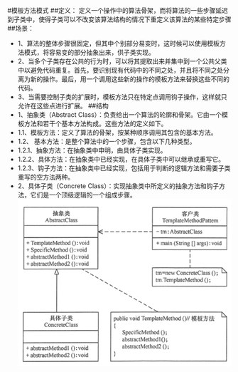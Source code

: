 #模板方法模式
##定义：
定义一个操作中的算法骨架，而将算法的一些步骤延迟到子类中，使得子类可以不改变该算法结构的情况下重定义该算法的某些特定步骤
##场景：
+ 1、算法的整体步骤很固定，但其中个别部分易变时，这时候可以使用模板方法模式，将容易变的部分抽象出来，供子类实现。
+ 2、当多个子类存在公共的行为时，可以将其提取出来并集中到一个公共父类中以避免代码重复。首先，要识别现有代码中的不同之处，并且将不同之处分离为新的操作。最后，用一个调用这些新的操作的模板方法来替换这些不同的代码。
+ 3、当需要控制子类的扩展时，模板方法只在特定点调用钩子操作，这样就只允许在这些点进行扩展。
##结构
+ 1、抽象类（Abstract Class）：负责给出一个算法的轮廓和骨架。它由一个模板方法和若干个基本方法构成。这些方法的定义如下。
+ 1.1、模板方法：定义了算法的骨架，按某种顺序调用其包含的基本方法。
+ 1.2、 基本方法：是整个算法中的一个步骤，包含以下几种类型。
+ 1.2.1、抽象方法：在抽象类中申明，由具体子类实现。
+ 1.2.2、具体方法：在抽象类中已经实现，在具体子类中可以继承或重写它。
+ 1.2.3、钩子方法：在抽象类中已经实现，包括用于判断的逻辑方法和需要子类重写的空方法两种。
+ 2、具体子类（Concrete Class）：实现抽象类中所定义的抽象方法和钩子方法，它们是一个顶级逻辑的一个组成步骤。
![模板模式](./模板模式.png)